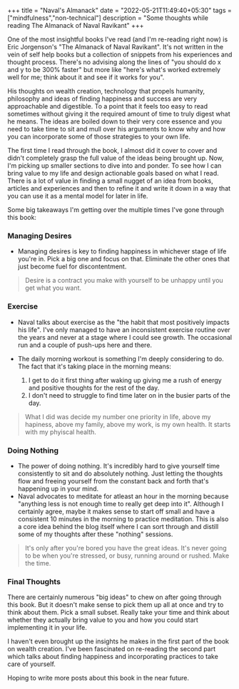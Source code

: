 +++
title = "Naval's Almanack"
date = "2022-05-21T11:49:40+05:30"
tags = ["mindfulness","non-technical"]
description = "Some thoughts while reading The Almanack of Naval Ravikant"
+++

One of the most insightful books I've read (and I'm re-reading right now) is Eric Jorgenson's "The Almanack of Naval Ravikant". It's not written in the vein of self help books but a collection of snippets from his experiences and thought process. There's no advising along the lines of "you should do x and y to be 300% faster" but more like "here's what's worked extremely well for me; think about it and see if it works for you".

His thoughts on wealth creation, technology that propels humanity, philosophy and ideas of finding happiness and success are very approachable and digestible. To a point that it feels too easy to read sometimes without giving it the required amount of time to truly digest what he means. The ideas are boiled down to their very core essence and you need to take time to sit and mull over his arguments to know why and how you can incorporate some of those strategies to your own life.

The first time I read through the book, I almost did it cover to cover and didn't completely grasp the full value of the ideas being brought up. Now, I'm picking up smaller sections to dive into and ponder. To see how I can bring value to my life and design actionable goals based on what I read. There is a lot of value in finding a small nugget of an idea from books, articles and experiences and then to refine it and write it down in a way that you can use it as a mental model for later in life.

Some big takeaways I'm getting over the multiple times I've gone through this book:

### Managing Desires
- Managing desires is key to finding happiness in whichever stage of life you're in. Pick a big one and focus on that. Eliminate the other ones that just become fuel for discontentment. 

> Desire is a contract you make with yourself to be unhappy until you get what you want.

### Exercise
- Naval talks about exercise as the "the habit that most positively impacts his life". I've only managed to have an inconsistent exercise routine over the years and never at a stage where I could see growth. The occasional run and a couple of push-ups here and there. 

- The daily morning workout is something I'm deeply considering to do. The fact that it's taking place in the morning means:
  1. I get to do it first thing after waking up giving me a rush of energy and positive thoughts for the rest of the day.
  2. I don't need to struggle to find time later on in the busier parts of the day.

> What I did was decide my number one priority in life, above my hapiness, above my family, above my work, is my own health. It starts with my phyiscal health.

### Doing Nothing
- The power of doing nothing. It's incredibly hard to give yourself time consistently to sit and do absolutely nothing. Just letting the thoughts flow and freeing yourself from the constant back and forth that's happening up in your mind. 
- Naval advocates to meditate for atleast an hour in the morning because "anything less is not enough time to really get deep into it". Although I certainly agree, maybe it makes sense to start off small and have a consistent 10 minutes in the morning to practice meditation. This is also a core idea behind the blog itself where I can sort through and distill some of my thoughts after these "nothing" sessions.

> It's only after you're bored you have the great ideas. It's never going to be when you're stressed, or busy, running around or rushed. Make the time.

### Final Thoughts
There are certainly numerous "big ideas" to chew on after going through this book. But it doesn't make sense to pick them up all at once and try to think about them. Pick a small subset. Really take your time and think about whether they actually bring value to you and how you could start implementing it in your life.

I haven't even brought up the insights he makes in the first part of the book on wealth creation. I've been fascinated on re-reading the second part which talks about finding happiness and incorporating practices to take care of yourself. 

Hoping to write more posts about this book in the near future.
